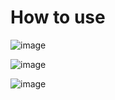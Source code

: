 # How to use

![image](https://user-images.githubusercontent.com/48720792/91306070-41223580-e7d6-11ea-826b-095154402803.png)

![image](https://user-images.githubusercontent.com/48720792/91306226-73339780-e7d6-11ea-94ff-4fc75ce7d023.png)

![image](https://user-images.githubusercontent.com/48720792/91306294-88102b00-e7d6-11ea-9d5d-79d453bd5dba.png)
